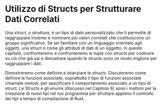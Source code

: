 # Utilizzo di Structs per Strutturare Dati Correlati

Una *struct*, o *struttura*, è un tipo di dato personalizzato che ti permette di raggruppare
insieme e nominare più valori correlati che costituiscono un gruppo significativo. Se
sei familiare con un linguaggio orientato agli oggetti, una *struct* è come gli
attributi di dati di un oggetto. In questo capitolo, confronteremo e confronteremo le tuple
con structs per costruire su ciò che già sai e dimostrare quando le structs sono
un modo migliore per raggruppare i dati.

Dimostreremo come definire e istanziare le structs. Discuteremo come definire le funzioni associate, soprattutto il tipo di funzioni associate chiamate
*metodi*, per specificare il comportamento associato a un tipo di struct. Le Structs e gli enums
(discusso nel Capitolo 6) sono i mattoni per la creazione di nuovi tipi nel tuo
programma per sfruttare appieno il controllo dei tipi a tempo di compilazione di Rust.
